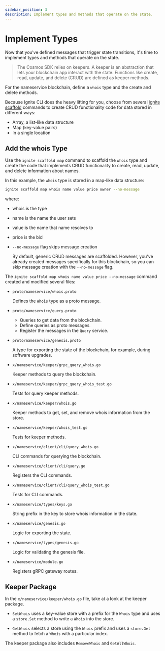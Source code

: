 ```yaml
---
sidebar_position: 3
description: Implement types and methods that operate on the state.
---
```


# Implement Types

Now that you've defined messages that trigger state transitions, it's time to implement types and methods that operate on the state.

> The Cosmos SDK relies on keepers. A keeper is an abstraction that lets your blockchain app interact with the state. Functions like create, read, update, and delete (CRUD) are defined as keeper methods.

For the nameservice blockchain, define a `whois` type and the create and delete methods.

Because Ignite CLI does the heavy lifting for you, choose from several [ignite scaffold](https://docs.ignite.com/cli#ignite-scaffold) commands to create CRUD functionality code for data stored in different ways:

- Array, a list-like data structure
- Map (key-value pairs)
- In a single location  

## Add the whois Type

Use the `ignite scaffold map` command to scaffold the `whois` type and create the code that implements CRUD functionality to create, read, update, and delete information about names.

In this example, the `whois` type is stored in a map-like data structure:

```bash
ignite scaffold map whois name value price owner --no-message
```

where:

- whois is the type
- name is the name the user sets
- value is the name that name resolves to
- price is the bid
- `--no-message` flag skips message creation

    By default, generic CRUD messages are scaffolded. However, you've already created messages specifically for this blockchain, so you can skip message creation with the `--no-message` flag.

The `ignite scaffold map whois name value price --no-message` command created and modified several files:

* `proto/nameservice/whois.proto`

    Defines the `Whois` type as a proto message.

* `proto/nameservice/query.proto`

    * Queries to get data from the blockchain.
    * Define queries as proto messages.
    * Register the messages in the `Query` service.

* `proto/nameservice/genesis.proto`

    A type for exporting the state of the blockchain, for example, during software upgrades.

* `x/nameservice/keeper/grpc_query_whois.go`

    Keeper methods to query the blockchain.

* `x/nameservice/keeper/grpc_query_whois_test.go`

    Tests for query keeper methods.

* `x/nameservice/keeper/whois.go`

    Keeper methods to get, set, and remove whois information from the store.

* `x/nameservice/keeper/whois_test.go`

    Tests for keeper methods.

* `x/nameservice/client/cli/query_whois.go`

    CLI commands for querying the blockchain.

* `x/nameservice/client/cli/query.go`

    Registers the CLI commands.

* `x/nameservice/client/cli/query_whois_test.go`

    Tests for CLI commands.

* `x/nameservice/types/keys.go`

    String prefix in the key to store whois information in the state.

* `x/nameservice/genesis.go`

    Logic for exporting the state.

* `x/nameservice/types/genesis.go`

    Logic for validating the genesis file.

* `x/nameservice/module.go`

    Registers gRPC gateway routes.

## Keeper Package

In the `x/nameservice/keeper/whois.go` file, take at a look at the keeper package.

- `SetWhois` uses a key-value store with a prefix for the `Whois` type and uses a `store.Set` method to write a `Whois` into the store.

<!-- where is this? teach me please
`Whois-value-` encodes the `Whois` type that is generated from a protocol buffer definition-->

- `GetWhois` selects a store using the `Whois` prefix and uses a `store.Get` method to fetch a `Whois` with a particular index.

The keeper package also includes `RemoveWhois` and `GetAllWhois`.
